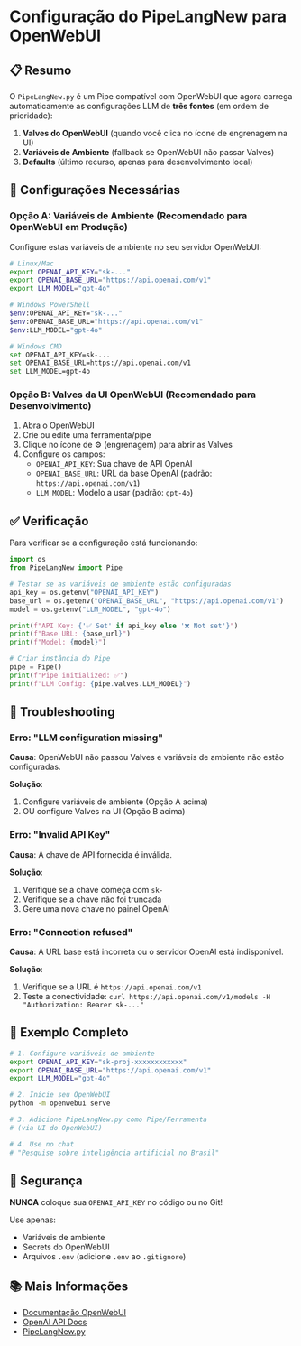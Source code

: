 # Configuração do PipeLangNew para OpenWebUI

## 📋 Resumo

O `PipeLangNew.py` é um Pipe compatível com OpenWebUI que agora carrega automaticamente as configurações LLM de **três fontes** (em ordem de prioridade):

1. **Valves do OpenWebUI** (quando você clica no ícone de engrenagem na UI)
2. **Variáveis de Ambiente** (fallback se OpenWebUI não passar Valves)
3. **Defaults** (último recurso, apenas para desenvolvimento local)

## 🔑 Configurações Necessárias

### Opção A: Variáveis de Ambiente (Recomendado para OpenWebUI em Produção)

Configure estas variáveis de ambiente no seu servidor OpenWebUI:

```bash
# Linux/Mac
export OPENAI_API_KEY="sk-..."
export OPENAI_BASE_URL="https://api.openai.com/v1"
export LLM_MODEL="gpt-4o"

# Windows PowerShell
$env:OPENAI_API_KEY="sk-..."
$env:OPENAI_BASE_URL="https://api.openai.com/v1"
$env:LLM_MODEL="gpt-4o"

# Windows CMD
set OPENAI_API_KEY=sk-...
set OPENAI_BASE_URL=https://api.openai.com/v1
set LLM_MODEL=gpt-4o
```

### Opção B: Valves da UI OpenWebUI (Recomendado para Desenvolvimento)

1. Abra o OpenWebUI
2. Crie ou edite uma ferramenta/pipe
3. Clique no ícone de ⚙️ (engrenagem) para abrir as Valves
4. Configure os campos:
   - `OPENAI_API_KEY`: Sua chave de API OpenAI
   - `OPENAI_BASE_URL`: URL da base OpenAI (padrão: `https://api.openai.com/v1`)
   - `LLM_MODEL`: Modelo a usar (padrão: `gpt-4o`)

## ✅ Verificação

Para verificar se a configuração está funcionando:

```python
import os
from PipeLangNew import Pipe

# Testar se as variáveis de ambiente estão configuradas
api_key = os.getenv("OPENAI_API_KEY")
base_url = os.getenv("OPENAI_BASE_URL", "https://api.openai.com/v1")
model = os.getenv("LLM_MODEL", "gpt-4o")

print(f"API Key: {'✅ Set' if api_key else '❌ Not set'}")
print(f"Base URL: {base_url}")
print(f"Model: {model}")

# Criar instância do Pipe
pipe = Pipe()
print(f"Pipe initialized: ✅")
print(f"LLM Config: {pipe.valves.LLM_MODEL}")
```

## 🚨 Troubleshooting

### Erro: "LLM configuration missing"

**Causa**: OpenWebUI não passou Valves e variáveis de ambiente não estão configuradas.

**Solução**:
1. Configure variáveis de ambiente (Opção A acima)
2. OU configure Valves na UI (Opção B acima)

### Erro: "Invalid API Key"

**Causa**: A chave de API fornecida é inválida.

**Solução**:
1. Verifique se a chave começa com `sk-`
2. Verifique se a chave não foi truncada
3. Gere uma nova chave no painel OpenAI

### Erro: "Connection refused"

**Causa**: A URL base está incorreta ou o servidor OpenAI está indisponível.

**Solução**:
1. Verifique se a URL é `https://api.openai.com/v1`
2. Teste a conectividade: `curl https://api.openai.com/v1/models -H "Authorization: Bearer sk-..."`

## 📝 Exemplo Completo

```bash
# 1. Configure variáveis de ambiente
export OPENAI_API_KEY="sk-proj-xxxxxxxxxxxx"
export OPENAI_BASE_URL="https://api.openai.com/v1"
export LLM_MODEL="gpt-4o"

# 2. Inicie seu OpenWebUI
python -m openwebui serve

# 3. Adicione PipeLangNew.py como Pipe/Ferramenta
# (via UI do OpenWebUI)

# 4. Use no chat
# "Pesquise sobre inteligência artificial no Brasil"
```

## 🔐 Segurança

**NUNCA** coloque sua `OPENAI_API_KEY` no código ou no Git!

Use apenas:
- Variáveis de ambiente
- Secrets do OpenWebUI
- Arquivos `.env` (adicione `.env` ao `.gitignore`)

## 📚 Mais Informações

- [Documentação OpenWebUI](https://docs.openwebui.com/)
- [OpenAI API Docs](https://platform.openai.com/docs)
- [PipeLangNew.py](./PipeLangNew.py)
